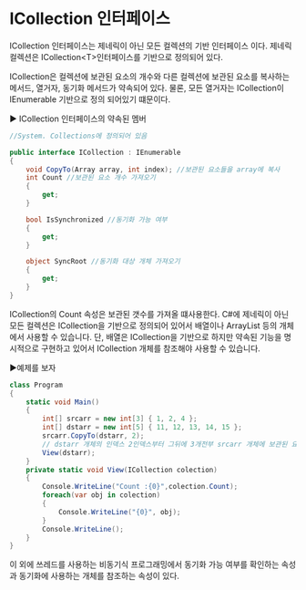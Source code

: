 # ICollection 인터페이스
ICollection 인터페이스는 제네릭이 아닌 모든 컬렉션의 기반 인터페이스 이다. 제네릭 컬렉션은 ICollection\<T>인터페이스를 기반으로 정의되어 있다.  

ICollection은 컬렉션에 보관된 요소의 개수와 다른 컬렉션에 보관된 요소를 복사하는 메서드, 열거자, 동기화 메서드가 약속되어 있다. 물론, 모든 열거자는 ICollection이 IEnumerable 기반으로 정의 되어있기 떄문이다.  

▶ ICollection 인터페이스의 약속된 멤버
```c#
//System. Collections에 정의되어 있음

public interface ICollection : IEnumerable
{
    void CopyTo(Array array, int index); //보관된 요소들을 array에 복사
    int Count //보관된 요소 개수 가져오기
    {
        get;
    }

    bool IsSynchronized //동기화 가능 여부
    {
        get;
    }

    object SyncRoot //동기화 대상 개체 가져오기
    {
        get;
    }
}
```
ICollection의 Count 속성은 보관된 갯수를 가져올 떄사용한다. C#에 제네릭이 아닌 모든 컬렉션은 ICollection을 기반으로 정의되어 있어서 배열이나 ArrayList 등의 개체에서 사용할 수 있습니다. 단, 배열은 ICollection을 기반으로 하지만 약속된 기능을 명시적으로 구현하고 있어서 ICollection 개체를 참조해야 사용할 수 있습니다.  

▶예제를 보자
```c#
class Program
{
    static void Main()
    {
        int[] srcarr = new int[3] { 1, 2, 4 };
        int[] dstarr = new int[5] { 11, 12, 13, 14, 15 };
        srcarr.CopyTo(dstarr, 2);
        // dstarr 개체의 인덱스 2인덱스부터 그뒤에 3개전부 srcarr 개체에 보관된 요소들을 복사
        View(dstarr);
    }
    private static void View(ICollection colection)
    {
        Console.WriteLine("Count :{0}",colection.Count);
        foreach(var obj in colection)
        {
            Console.WriteLine("{0}", obj);
        }
        Console.WriteLine();
    }
}
```
이 외에 쓰레드를 사용하는 비동기식 프로그래밍에서 동기화 가능 여부를 확인하는 속성과 동기화에 사용하는 개체를 참조하는 속성이 있다.